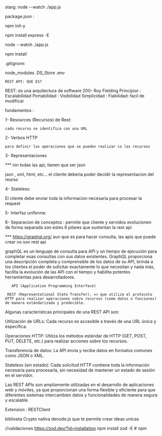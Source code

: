 starg: node --watch  ./app.js


package.json :

npm init-y

npm install express -E

node --watch ./app.js

npm install





 .gitignore:

 node_modules
.DS_Store
.env
 

    REST API: QUE ES?
REST: 
    es una arquitectura de software 
    200- Roy Fielding 
    Principior :
    Escalabilidad
    Portabilidad :
    Visibilidad 
    Simplicidad :
    Fiabilidad:
    facil de modificar


fundamentos : 

  1-  Resources (Recursos) de Rest:

    cada recurso se identifica con una URL 

  2- Verbos HTTP 

    para definir las operaciones que se pueden realizar co los recursos

3- Representaciones 

*** nin todas las api, tienen que ser json  

json , xml, html, etc...
el cliente deberia poder decidir la representacion del reurso 

4- Stateless:

El cliente  debe enviar toda la informacion necesaria para procesar la request

5- Interfaz uniforme:

6- Separacion de conceptos :
permite que cliente y servidos evolucionen de forma separada 
son estes 6 pilares que sustentan la rest api

*** https://graphql.org/
aun que es para hacer consulta, las apis que puede crear no son rest api

graphQL es un lenguaje de consulta para API y un tiempo de ejecución para completar esas consultas con sus datos existentes. GraphQL proporciona una descripción completa y comprensible de los datos de su API, brinda a los clientes el poder de solicitar exactamente lo que necesitan y nada más, facilita la evolución de las API con el tiempo y habilita potentes herramientas para desarrolladores.





       API (Application Programming Interface) 

     REST (Representational State Transfer), => que utiliza el protocolo HTTP para realizar operaciones sobre recursos (como datos o funciones) de manera estándarizada y predecible.
   Algunas características principales de una REST API son:

Utilización de URLs: Cada recurso es accesible a través de una URL única y específica.

Operaciones HTTP: Utiliza los métodos estándar de HTTP (GET, POST, PUT, DELETE, etc.) para realizar acciones sobre los recursos.

Transferencia de datos: La API envía y recibe datos en formatos comunes como JSON o XML.

Stateless (sin estado): Cada solicitud HTTP contiene toda la información necesaria para procesarla, sin necesidad de mantener un estado de sesión en el servidor.

Las REST APIs son ampliamente utilizadas en el desarrollo de aplicaciones web y móviles, ya que proporcionan una forma flexible y eficiente para que diferentes sistemas intercambien datos y funcionalidades de manera segura y escalable.

Extension : RESTClient


biblioeta Crypto nativa denode.js que te permite crear ideas unicas 

//validaciones 
https://zod.dev/?id=installation
npm install zod  -E     # npm
